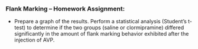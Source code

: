 ### Flank Marking – Homework Assignment:

* Prepare a graph of the results.  Perform a statistical analysis \(Student’s t-test\) to determine if the two groups \(saline or clormipramine\) differed significantly in the amount of flank marking behavior exhibited after the injection of AVP.
